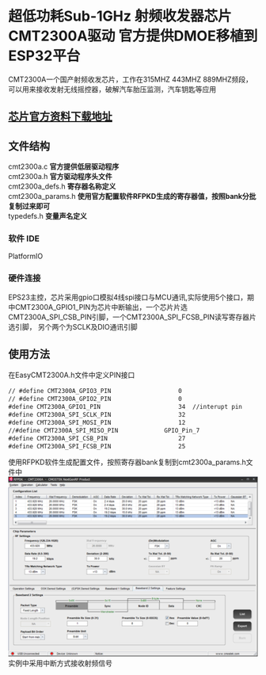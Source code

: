 #  超低功耗Sub-1GHz 射频收发器芯片CMT2300A驱动 官方提供DMOE移植到ESP32平台 

CMT2300A一个国产射频收发芯片，工作在315MHZ 443MHZ 889MHZ频段，可以用来接收发射无线摇控器，破解汽车胎压监测，汽车钥匙等应用   
## [芯片官方资料下载地址](https://www.hoperf.cn/ic/rf_transceiver/CMT2300A.html) 
## 文件结构   
cmt2300a.c  **官方提供低层驱动程序**     
cmt2300a.h **官方驱动程序头文件**   
cmt2300a_defs.h  **寄存器名称定义**   
cmt2300a_params.h **使用官方配置软件RFPKD生成的寄存器值，按照bank分批复制过来即可**    
typedefs.h **变量声名定义**   
### 软件 IDE   
PlatformIO   
### 硬件连接   
EPS23主控，芯片采用gpio口模拟4线spi接口与MCU通讯,实际使用5个接口，期中CMT2300A_GPIO1_PIN为芯片中断输出，一个芯片片选CMT2300A_SPI_CSB_PIN引脚，一个CMT2300A_SPI_FCSB_PIN读写寄存器片选引脚，
另个两个为SCLK及DIO通讯引脚
## 使用方法
在EasyCMT2300A.h文件中定义PIN接口
  ```
// #define CMT2300A_GPIO3_PIN					0
// #define CMT2300A_GPIO2_PIN					0
#define CMT2300A_GPIO1_PIN						34  //interupt pin
#define CMT2300A_SPI_SCLK_PIN					32
#define CMT2300A_SPI_MOSI_PIN					12
//#define CMT2300A_SPI_MISO_PIN				GPIO_Pin_7
#define CMT2300A_SPI_CSB_PIN					27
#define CMT2300A_SPI_FCSB_PIN					25
  ```
使用RFPKD软件生成配置文件，按照寄存器bank复制到cmt2300a_params.h文件中   
![软件界面](https://github.com/18252041625/EasyCMT2300A/blob/master/rfpkd.png)
实例中采用中断方式接收射频信号   
